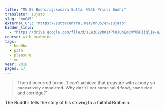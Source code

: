 ```yaml
---
title: "MN 85 Bodhirājakumāra Sutta: With Prince Bodhi"
translator: sujato
slug: "mn085"
external_url: "https://suttacentral.net/mn85/en/sujato"
hidden_links:
  - "https://drive.google.com/file/d/1Ee3D2ybK1tPl8JUhEo8Wf0hFijqlje-a/view?usp=drivesdk"
course: with-brahmins
tags:
  - buddha
  - path
  - pleasure
  - mn
year: 2018
pages: 17
---
```


> Then it occurred to me, ‘I can’t achieve that pleasure with a body so excessively emaciated. Why don’t I eat some solid food, some rice and porridge?’

The Buddha tells the story of his striving to a faithful Brahmin.
